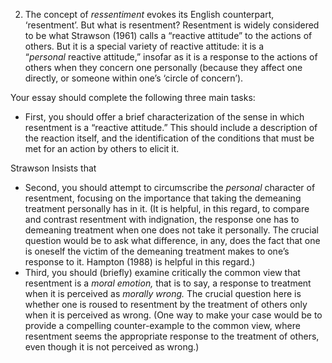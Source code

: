 2. The concept of _ressentiment_ evokes its English counterpart, ‘resentment’. But what is resentment? Resentment is widely considered to be what Strawson (1961) calls a “reactive attitude” to the actions of others. But it is a special variety of reactive attitude: it is a “_personal_ reactive attitude,” insofar as it is a response to the actions of others when they concern one personally (because they affect one directly, or someone within one’s ‘circle of concern’).

Your essay should complete the following three main tasks:

-   First, you should offer a brief characterization of the sense in which resentment is a “reactive attitude.” This should include a description of the reaction itself, and the identification of the conditions that must be met for an action by others to elicit it.

Strawson Insists that 


-   Second, you should attempt to circumscribe the _personal_ character of resentment, focusing on the importance that taking the demeaning treatment personally has in it. (It is helpful, in this regard, to compare and contrast resentment with indignation, the response one has to demeaning treatment when one does not take it personally. The crucial question would be to ask what difference, in any, does the fact that one is oneself the victim of the demeaning treatment makes to one’s response to it. Hampton (1988) is helpful in this regard.)
-   Third, you should (briefly) examine critically the common view that resentment is a _moral emotion,_ that is to say, a response to treatment when it is perceived as _morally wrong._ The crucial question here is whether one is roused to resentment by the treatment of others only when it is perceived as wrong. (One way to make your case would be to provide a compelling counter-example to the common view, where resentment seems the appropriate response to the treatment of others, even though it is not perceived as wrong.)

